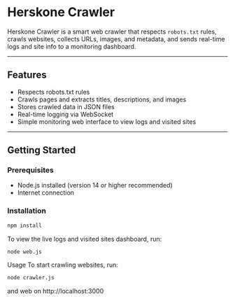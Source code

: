 # Herskone Crawler

Herskone Crawler is a smart web crawler that respects `robots.txt` rules, crawls websites, collects URLs, images, and metadata, and sends real-time logs and site info to a monitoring dashboard.

---

## Features

- Respects robots.txt rules  
- Crawls pages and extracts titles, descriptions, and images  
- Stores crawled data in JSON files  
- Real-time logging via WebSocket  
- Simple monitoring web interface to view logs and visited sites

---

## Getting Started

### Prerequisites

- Node.js installed (version 14 or higher recommended)  
- Internet connection

### Installation

```bash
npm install
```
To view the live logs and visited sites dashboard, run:

```bash
node web.js
```

Usage
To start crawling websites, run:

```bash
node crawler.js
```
and web on http://localhost:3000

